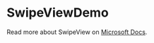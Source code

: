 # SwipeViewDemo
 
Read more about SwipeView on [Microsoft Docs](https://docs.microsoft.com/xamarin/xamarin-forms/user-interface/swipeview).
